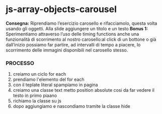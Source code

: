 js-array-objects-carousel
===
**Consegna:**
Riprendiamo l’esercizio carosello e rifacciamolo, questa volta usando gli oggetti.
Alla slide aggiungere un titolo e un testo
**Bonus 1:**
Sperimentiamo attraverso l’uso delle timing functions anche una funzionalità di scorrimento al nostro carosello:al click di un bottone o già dall’inizio possiamo far partire, ad intervalli di tempo a piacere, lo scorrimento delle immagini disponibili nel carosello stesso.

### PROCESSO 
1. creiamo un ciclo for each 
1. prendiamo l'elemento del for each
1. con il teplate literal spampiamo in pagina
1. creiamo una classe text metto position absolute cosi da far vedere il testo in primo piaano 
1. richiamo la classe su js
1. dopo aggiungiamo e nascondiamo tramite la classe hide